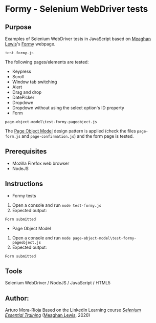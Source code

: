 # Formy - Selenium WebDriver tests

## Purpose
Examples of Selenium WebDriver tests in JavaScript based on [Meaghan Lewis](http://meaghanlewis.com/)'s [Formy](https://formy-project.herokuapp.com/) webpage. 

`test-formy.js`

The following pages/elements are tested:
- Keypress
- Scroll
- Window tab switching
- Alert
- Drag and drop
- DatePicker
- Dropdown
- Dropdown without using the select option's ID property
- Form

`page-object-model\test-formy-pageobject.js`

The [Page Object Model](https://www.selenium.dev/documentation/test_practices/encouraged/page_object_models/) design pattern is applied (check the files `page-form.js` and `page-confirmation.js`) and the form page is tested.

## Prerequisites
- Mozilla Firefox web browser
- NodeJS

## Instructions
- Formy tests
1. Open a console and run `node test-formy.js`
2. Expected output:
```
Form submitted
```
- Page Object Model
1. Open a console and run `node page-object-model\test-formy-pageobject.js`
2. Expected output:
```
Form submitted
```

## Tools
Selenium WebDriver / NodeJS / JavaScript / HTML5

## Author:
Arturo Mora-Rioja
Based on the LinkedIn Learning course [*Selenium Essential Training*](https://www.linkedin.com/learning/selenium-essential-training) ([Meaghan Lewis](http://meaghanlewis.com/), 2020)